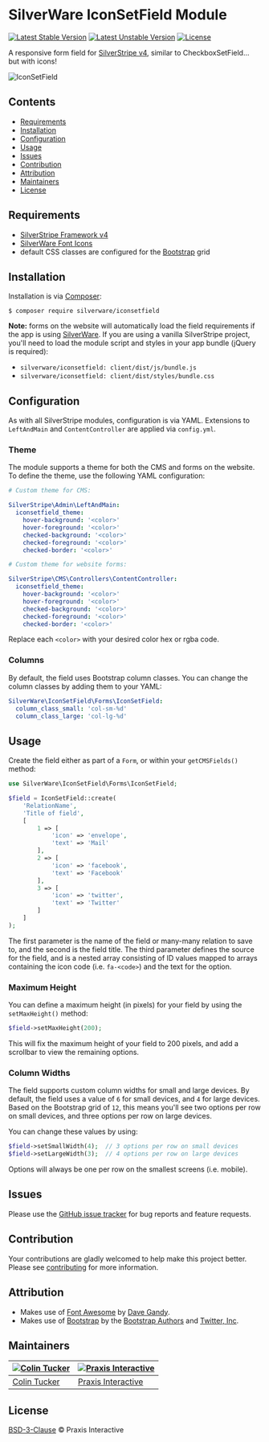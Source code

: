 # SilverWare IconSetField Module

[![Latest Stable Version](https://poser.pugx.org/silverware/iconsetfield/v/stable)](https://packagist.org/packages/silverware/iconsetfield)
[![Latest Unstable Version](https://poser.pugx.org/silverware/iconsetfield/v/unstable)](https://packagist.org/packages/silverware/iconsetfield)
[![License](https://poser.pugx.org/silverware/iconsetfield/license)](https://packagist.org/packages/silverware/iconsetfield)

A responsive form field for [SilverStripe v4][silverstripe-framework], similar to CheckboxSetField... but with icons!

![IconSetField](https://i.imgur.com/9qGL9fF.gif)

## Contents

- [Requirements](#requirements)
- [Installation](#installation)
- [Configuration](#configuration)
- [Usage](#usage)
- [Issues](#issues)
- [Contribution](#contribution)
- [Attribution](#attribution)
- [Maintainers](#maintainers)
- [License](#license)

## Requirements

- [SilverStripe Framework v4][silverstripe-framework]
- [SilverWare Font Icons][silverware-font-icons]
- default CSS classes are configured for the [Bootstrap][bootstrap] grid

## Installation

Installation is via [Composer][composer]:

```
$ composer require silverware/iconsetfield
```

**Note:** forms on the website will automatically load the field requirements if
the app is using [SilverWare][silverware]. If you are using a vanilla SilverStripe
project, you'll need to load the module script and styles in your app bundle
(jQuery is required):

- `silverware/iconsetfield: client/dist/js/bundle.js`
- `silverware/iconsetfield: client/dist/styles/bundle.css`

## Configuration

As with all SilverStripe modules, configuration is via YAML. Extensions to `LeftAndMain` and
`ContentController` are applied via `config.yml`.

### Theme

The module supports a theme for both the CMS and forms on the website. To
define the theme, use the following YAML configuration:

```yml
# Custom theme for CMS:

SilverStripe\Admin\LeftAndMain:
  iconsetfield_theme:
    hover-background: '<color>'
    hover-foreground: '<color>'
    checked-background: '<color>'
    checked-foreground: '<color>'
    checked-border: '<color>'

# Custom theme for website forms:

SilverStripe\CMS\Controllers\ContentController:
  iconsetfield_theme:
    hover-background: '<color>'
    hover-foreground: '<color>'
    checked-background: '<color>'
    checked-foreground: '<color>'
    checked-border: '<color>'
```

Replace each `<color>` with your desired color hex or rgba code.

### Columns

By default, the field uses Bootstrap column classes. You can change
the column classes by adding them to your YAML:

```yml
SilverWare\IconSetField\Forms\IconSetField:
  column_class_small: 'col-sm-%d'
  column_class_large: 'col-lg-%d'
```

## Usage

Create the field either as part of a `Form`, or within your `getCMSFields()` method:

```php
use SilverWare\IconSetField\Forms\IconSetField;

$field = IconSetField::create(
    'RelationName',
    'Title of field',
    [
        1 => [
            'icon' => 'envelope',
            'text' => 'Mail'
        ],
        2 => [
            'icon' => 'facebook',
            'text' => 'Facebook'
        ],
        3 => [
            'icon' => 'twitter',
            'text' => 'Twitter'
        ]
    ]
);
```

The first parameter is the name of the field or many-many relation to save to, and the
second is the field title.  The third parameter defines the source for the field,
and is a nested array consisting of ID values mapped to arrays containing
the icon code (i.e. `fa-<code>`) and the text for the option.

### Maximum Height

You can define a maximum height (in pixels) for your field by using the `setMaxHeight()` method:

```php
$field->setMaxHeight(200);
```

This will fix the maximum height of your field to 200 pixels, and add a scrollbar to view the
remaining options.

### Column Widths

The field supports custom column widths for small and large devices. By default,
the field uses a value of `6` for small devices, and `4` for large devices. Based
on the Bootstrap grid of `12`, this means you'll see two options per row on
small devices, and three options per row on large devices.

You can change these values by using:

```php
$field->setSmallWidth(4);  // 3 options per row on small devices
$field->setLargeWidth(3);  // 4 options per row on large devices
```

Options will always be one per row on the smallest screens (i.e. mobile).

## Issues

Please use the [GitHub issue tracker][issues] for bug reports and feature requests.

## Contribution

Your contributions are gladly welcomed to help make this project better.
Please see [contributing](CONTRIBUTING.md) for more information.

## Attribution

- Makes use of [Font Awesome][font-awesome] by [Dave Gandy](https://github.com/davegandy).
- Makes use of [Bootstrap][bootstrap] by the
  [Bootstrap Authors](https://github.com/twbs/bootstrap/graphs/contributors)
  and [Twitter, Inc](https://twitter.com).

## Maintainers

[![Colin Tucker](https://avatars3.githubusercontent.com/u/1853705?s=144)](https://github.com/colintucker) | [![Praxis Interactive](https://avatars2.githubusercontent.com/u/1782612?s=144)](http://www.praxis.net.au)
---|---
[Colin Tucker](https://github.com/colintucker) | [Praxis Interactive](http://www.praxis.net.au)

## License

[BSD-3-Clause](LICENSE.md) &copy; Praxis Interactive

[composer]: https://getcomposer.org
[silverstripe-framework]: https://github.com/silverstripe/silverstripe-framework
[silverware]: https://github.com/praxisnetau/silverware
[silverware-font-icons]: https://github.com/praxisnetau/silverware-font-icons
[font-awesome]: http://fontawesome.io
[bootstrap]: http://getbootstrap.com
[issues]: https://github.com/praxisnetau/silverware-iconsetfield/issues
